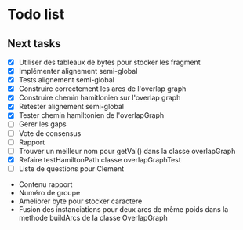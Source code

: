 Todo list
====

## Next tasks

- [x] Utiliser des tableaux de bytes pour stocker les fragment
- [x] Implémenter alignement semi-global
- [x] Tests alignement semi-global
- [x] Construire correctement les arcs de l'overlap graph
- [x] Construire chemin hamitlonien sur l'overlap graph
- [x] Retester alignement semi-global
- [x] Tester chemin hamiltonien de l'overlapGraph
- [ ] Gerer les gaps
- [ ] Vote de consensus
- [ ] Rapport
- [ ] Trouver un meilleur nom pour getVal() dans la classe overlapGraph
- [x] Refaire testHamiltonPath classe overlapGraphTest
- [ ] Liste de questions pour Clement

- Contenu rapport
- Numéro de groupe
- Ameliorer byte pour stocker caractere
- Fusion des instanciations pour deux arcs de même poids dans la methode buildArcs de la classe OverlapGraph 
